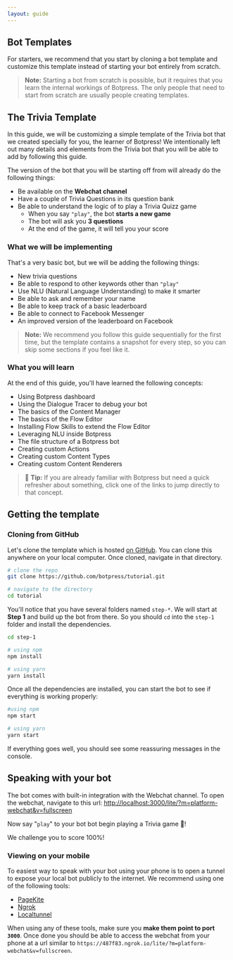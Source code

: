 ```yaml
---
layout: guide
---
```


## Bot Templates

For starters, we recommend that you start by cloning a bot template and customize this template instead of starting your bot entirely from scratch.

> **Note:** Starting a bot from scratch is possible, but it requires that you learn the internal workings of Botpress. The only people that need to start from scratch are usually people creating templates.

## The **Trivia Template**

In this guide, we will be customizing a simple template of the Trivia bot that we created specially for you, the learner of Botpress! We intentionally left out many details and elements from the Trivia bot that you will be able to add by following this guide.

The version of the bot that you will be starting off from will already do the following things:

- Be available on the **Webchat channel**
- Have a couple of Trivia Questions in its question bank
- Be able to understand the logic of to play a Trivia Quizz game
  - When you say `"play"`, the bot **starts a new game**
  - The bot will ask you **3 questions**
  - At the end of the game, it will tell you your score

### What we will be implementing

That's a very basic bot, but we will be adding the following things:

- New trivia questions
- Be able to respond to other keywords other than `"play"`
- Use NLU (Natural Language Understanding) to make it smarter
- Be able to ask and remember your name
- Be able to keep track of a basic leaderboard
- Be able to connect to Facebook Messenger
- An improved version of the leaderboard on Facebook

> **Note:** We recommend you follow this guide sequentially for the first time, but the template contains a snapshot for every step, so you can skip some sections if you feel like it.

### What you will learn

At the end of this guide, you'll have learned the following concepts:

- Using Botpress dashboard
- Using the Dialogue Tracer to debug your bot
- The basics of the Content Manager
- The basics of the Flow Editor
- Installing Flow Skills to extend the Flow Editor
- Leveraging NLU inside Botpress
- The file structure of a Botpress bot
- Creating custom Actions
- Creating custom Content Types
- Creating custom Content Renderers

> 🌟 **Tip:** If you are already familiar with Botpress but need a quick refresher about something, click one of the links to jump directly to that concept.

## Getting the template

### Cloning from GitHub

Let's clone the template which is hosted [on GitHub](https://github.com/botpress/tutorial). You can clone this anywhere on your local computer. Once cloned, navigate in that directory.

```bash
# clone the repo
git clone https://github.com/botpress/tutorial.git

# navigate to the directory
cd tutorial
```

You'll notice that you have several folders named `step-*`. We will start at **Step 1** and build up the bot from there. So you should `cd` into the `step-1` folder and install the dependencies.

```bash
cd step-1

# using npm
npm install

# using yarn
yarn install
```

Once all the dependencies are installed, you can start the bot to see if everything is working properly:

```bash
#using npm
npm start

# using yarn
yarn start
```

If everything goes well, you should see some reassuring messages in the console.

## Speaking with your bot

The bot comes with built-in integration with the Webchat channel. To open the webchat, navigate to this url: [http://localhost:3000/lite/?m=platform-webchat&v=fullscreen](http://localhost:3000/lite/?m=platform-webchat&v=fullscreen)

Now say "`play`" to your bot bot begin playing a Trivia game 🎲! 

We challenge you to score 100%!

### Viewing on your mobile

To easiest way to speak with your bot using your phone is to open a tunnel to expose your local bot publicly to the internet. We recommend using one of the following tools:

- [PageKite](https://pagekite.net)
- [Ngrok](https://ngrok.io)
- [Localtunnel](https://localtunnel.github.io/www/)

When using any of these tools, make sure you **make them point to port `3000`**. Once done you should be able to access the webchat from your phone at a url similar to `https://487f83.ngrok.io/lite/?m=platform-webchat&v=fullscreen`.
